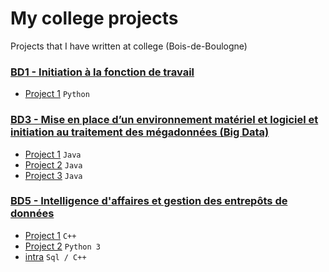 # My college projects
Projects that I have written at college (Bois-de-Boulogne)

### [BD1 - Initiation à la fonction de travail](/bd1)
- [Project 1](/bd1/project1) `Python`

### [BD3 - Mise en place d’un environnement matériel et logiciel et initiation au traitement des mégadonnées (Big Data)](/bd3)
- [Project 1](/bd3/project1) `Java`
- [Project 2](/bd3/project2) `Java`
- [Project 3](/bd3/project3) `Java`

### [BD5 - Intelligence d'affaires et gestion des entrepôts de données](/bd5)
- [Project 1](/bd5/project1) `C++`
- [Project 2](/bd5/project2) `Python 3`
- [intra](/bd5/project3) `Sql / C++`
